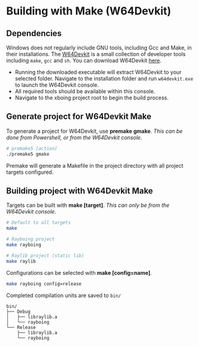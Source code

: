 # Building with Make (W64Devkit)
## Dependencies
Windows does not regularly include GNU tools, including Gcc and Make, in their installations. The [W64Devkit](https://github.com/skeeto/w64devkit) is a small collection of developer tools including `make`, `gcc` and `sh`. You can download W64Devkit [here](https://github.com/skeeto/w64devkit/releases/tag/v2.4.0).
 * Running the downloaded executable will extract W64Devkit to your selected folder. Navigate to the installation folder and run `w64devkit.exe` to launch the W64Devkit console.
 * All required tools should be available within this console.
* Navigate to the xboing project root to begin the build process.

## Generate project for W64Devkit Make
To generate a project for W64Devkit, use **premake gmake**. *This can be done from Powershell, or from the W64Devkit console*.
```sh
# premake5 [action]
./premake5 gmake
```
Premake will generate a Makefile in the project directory with all project targets configured.

## Building project with W64Devkit Make
Targets can be built with **make [target]**. *This can only be from the W64Devkit console*.
```sh
# Default to all targets
make

# Rayboing project
make rayboing

# Raylib project (static lib)
make raylib
```

Configurations can be selected with **make [config=name]**.
```sh
make rayboing config=release
```

Completed compilation units are saved to `bin/`
```
bin/
├── Debug
│   ├── libraylib.a
│   └── rayboing
└── Release
    ├── libraylib.a
    └── rayboing
```
